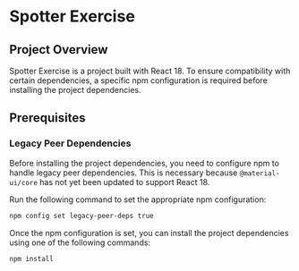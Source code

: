 # Spotter Exercise

## Project Overview

Spotter Exercise is a project built with React 18. To ensure compatibility with certain dependencies, a specific npm configuration is required before installing the project dependencies.

## Prerequisites

### Legacy Peer Dependencies

Before installing the project dependencies, you need to configure npm to handle legacy peer dependencies. This is necessary because `@material-ui/core` has not yet been updated to support React 18.

Run the following command to set the appropriate npm configuration:

```sh
npm config set legacy-peer-deps true
```

Once the npm configuration is set, you can install the project dependencies using one of the following commands:

```sh
npm install